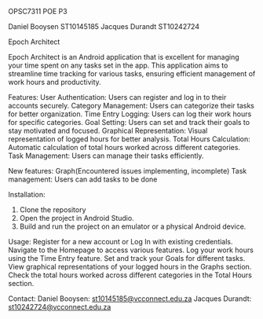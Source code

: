 OPSC7311 POE P3

Daniel Booysen ST10145185
Jacques Durandt ST10242724

Epoch Architect

Epoch Architect is an Android application that is excellent for managing your time spent on any tasks set in the app. This application aims to streamline time tracking for various tasks, ensuring efficient management of work hours and productivity.

Features:
User Authentication: Users can register and log in to their accounts securely.
Category Management: Users can categorize their tasks for better organization.
Time Entry Logging: Users can log their work hours for specific categories.
Goal Setting: Users can set and track their goals to stay motivated and focused.
Graphical Representation: Visual representation of logged hours for better analysis.
Total Hours Calculation: Automatic calculation of total hours worked across different categories.
Task Management: Users can manage their tasks efficiently.

New features:
Graph(Encountered issues implementing, incomplete)
Task management: Users can add tasks to be done

Installation:
1. Clone the repository
2. Open the project in Android Studio.
3. Build and run the project on an emulator or a physical Android device.

Usage:
Register for a new account or Log In with existing credentials.
Navigate to the Homepage to access various features.
Log your work hours using the Time Entry feature.
Set and track your Goals for different tasks.
View graphical representations of your logged hours in the Graphs section.
Check the total hours worked across different categories in the Total Hours section.

Contact:
Daniel Booysen: st10145185@vcconnect.edu.za
Jacques Durandt: st10242724@vcconnect.edu.za
